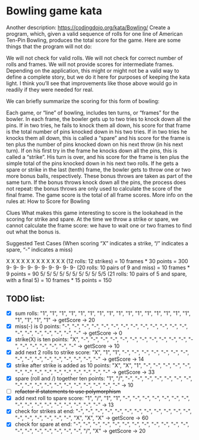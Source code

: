 # Bowling game kata
Another description: https://codingdojo.org/kata/Bowling/
Create a program, which, given a valid sequence of rolls for one line of American Ten-Pin Bowling, produces the total score for the game. Here are some things that the program will not do:

We will not check for valid rolls.
We will not check for correct number of rolls and frames.
We will not provide scores for intermediate frames.
Depending on the application, this might or might not be a valid way to define a complete story, but we do it here for purposes of keeping the kata light. I think you’ll see that improvements like those above would go in readily if they were needed for real.

We can briefly summarize the scoring for this form of bowling:

Each game, or “line” of bowling, includes ten turns, or “frames” for the bowler.
In each frame, the bowler gets up to two tries to knock down all the pins.
If in two tries, he fails to knock them all down, his score for that frame is the total number of pins knocked down in his two tries.
If in two tries he knocks them all down, this is called a “spare” and his score for the frame is ten plus the number of pins knocked down on his next throw (in his next turn).
If on his first try in the frame he knocks down all the pins, this is called a “strike”. His turn is over, and his score for the frame is ten plus the simple total of the pins knocked down in his next two rolls.
If he gets a spare or strike in the last (tenth) frame, the bowler gets to throw one or two more bonus balls, respectively. These bonus throws are taken as part of the same turn. If the bonus throws knock down all the pins, the process does not repeat: the bonus throws are only used to calculate the score of the final frame.
The game score is the total of all frame scores.
More info on the rules at: How to Score for Bowling

Clues
What makes this game interesting to score is the lookahead in the scoring for strike and spare. At the time we throw a strike or spare, we cannot calculate the frame score: we have to wait one or two frames to find out what the bonus is.

Suggested Test Cases
(When scoring “X” indicates a strike, “/” indicates a spare, “-” indicates a miss)

X X X X X X X X X X X X (12 rolls: 12 strikes) = 10 frames * 30 points = 300
9- 9- 9- 9- 9- 9- 9- 9- 9- 9- (20 rolls: 10 pairs of 9 and miss) = 10 frames * 9 points = 90
5/ 5/ 5/ 5/ 5/ 5/ 5/ 5/ 5/ 5/5 (21 rolls: 10 pairs of 5 and spare, with a final 5) = 10 frames * 15 points = 150

## TODO list:
- [x] sum rolls: "1", "1", "1", "1", "1", "1", "1", "1", "1", "1", "1", "1", "1", "1", "1", "1", "1", "1", "1", "1" -> getScore -> 20
- [x] miss(-) is 0 points: "-", "-", "-", "-", "-", "-", "-", "-", "-", "-", "-", "-", "-", "-", "-", "-", "-", "-", "-", "-" -> getScore -> 0
- [x] strike(X) is ten points: "X", "-", "-", "-", "-", "-", "-", "-", "-", "-", "-", "-", "-", "-", "-", "-", "-", "-", "-" -> getScore -> 10
- [x] add next 2 rolls to strike score: "X", "1", "1", "-", "-", "-", "-", "-", "-", "-", "-", "-", "-", "-", "-", "-", "-", "-", "-" -> getScore -> 14
- [x] strike after strike is added as 10 points: "X", "X", "1", "-", "-", "-", "-", "-", "-", "-", "-", "-", "-", "-", "-", "-", "-", "-" -> getScore -> 33
- [x] spare (roll and /) together ten points: "1", "/", "-", "-", "-", "-", "-", "-", "-", "-", "-", "-", "-", "-", "-", "-", "-", "-", "-", "-" -> 10
- [ ] ~~refactor if statements to use polymorphism~~
- [x] add next roll to spare score: "1", "/", "1", "1", "-", "-", "-", "-", "-", "-", "-", "-", "-", "-", "-", "-", "-", "-", "-", "-" -> 13
- [x] check for strikes at end: "-", "-", "-", "-", "-", "-", "-", "-", "-", "-", "-", "-", "-", "-", "-", "-", "-", "-", "X", "X", "X" -> getScore -> 60
- [x] check for spare at end: "-", "-", "-", "-", "-", "-", "-", "-", "-", "-", "-", "-", "-", "-", "-", "-", "-", "-", "-", "/", "X" -> getScore -> 20
